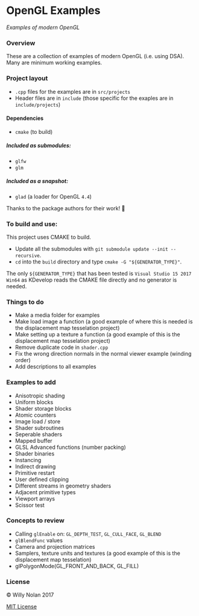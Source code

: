 # OpenGL Examples

*Examples of modern OpenGL*

### Overview
These are a collection of examples of modern OpenGL (i.e. using DSA). Many are minimum working examples.

### Project layout
- `.cpp` files for the examples are in `src/projects`
- Header files are in `include` (those specific for the exaples are in `include/projects`)

#### Dependencies
- `cmake` (to build)

##### Included as submodules:
- `glfw`
- `glm`

##### Included as a snapshot:
- `glad` (a loader for OpenGL `4.4`)

Thanks to the package authors for their work! 👏

### To build and use:
This project uses CMAKE to build.

- Update all the submodules with `git submodule update --init --recursive`.
- `cd` into the `build` directory and type `cmake -G "${GENERATOR_TYPE}"`.

The only `${GENERATOR_TYPE}` that has been tested is `Visual Studio 15 2017 Win64` as KDevelop reads the CMAKE file directly and no generator is needed.

### Things to do
- Make a media folder for examples
- Make load image a function (a good example of where this is needed is the displacement map tesselation project)
- Make setting up a texture a function (a good example of this is the displacement map tesselation project)
- Remove duplicate code in `shader.cpp`
- Fix the wrong direction normals in the normal viewer example (winding order)
- Add descriptions to all examples

### Examples to add
- Anisotropic shading
- Uniform blocks
- Shader storage blocks
- Atomic counters
- Image load / store
- Shader subroutines
- Seperable shaders
- Mapped buffer
- GLSL Advanced functions (number packing)
- Shader binaries
- Instancing
- Indirect drawing
- Primitive restart
- User defined clipping
- Different streams in geometry shaders
- Adjacent primitive types
- Viewport arrays
- Scissor test

### Concepts to review
- Calling `glEnable` on: `GL_DEPTH_TEST`, `GL_CULL_FACE`, `GL_BLEND`
- `glBlendFunc` values
- Camera and projection matrices
- Samplers, texture units and textures (a good example of this is the displacement map tesselation)
- glPolygonMode(GL_FRONT_AND_BACK, GL_FILL)

### License
:copyright: Willy Nolan 2017

[MIT License](LICENSE.txt)
